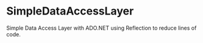 # SimpleDataAccessLayer
Simple Data Access Layer with ADO.NET using Reflection to reduce lines of code.
